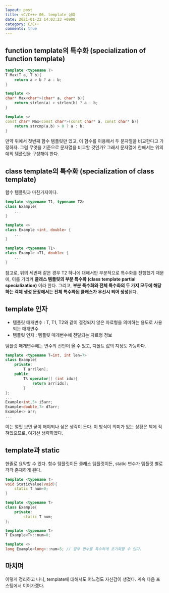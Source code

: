 ```yaml
---
layout: post
title: <C/C++> 06. template 심화
date: 2021-01-22 14:03:23 +0900
category: C/C++
comments: true
---
```

## function template의 특수화 (specialization of function template)

```cpp
template <typename T>
T Max(T a, T b){
    return a > b ? a : b;
}

template <>
char* Max<char*>(char* a, char* b){
    return strlen(a) > strlen(b) ? a : b;
}

template <>
const char* Max<const char*>(const char* a, const char* b){
    return strcmp(a,b) > 0 ? a : b;
}
```

만약 위에서 첫번째 함수 템플릿만 있고, 이 함수를 이용해서 두 문자열을 비교한다고 가정하자. 그럼 무엇을 기준으로 문자열을 비교할 것인가? 그래서 문자열에 한해서는 위의 예외 템플릿을 구성해야 한다.

## class template의 특수화 (specialization of class template)

함수 템플릿과 마찬가지이다.

```cpp
template <typename T1, typename T2>
class Example{
    ...
}

template <>
class Example <int, double> {
    ...
}

template <typename T1>
class Example <T1, double> {
    ...
}
```

참고로, 위의 세번째 같은 경우 T2 하나에 대해서만 부분적으로 특수화를 진행했기 때문에, 이를 가리켜 **클래스 템플릿의 부분 특수화 (class template partial specialization)** 이라 한다. 그리고, **부분 특수화와 전체 특수화의 두 가지 모두에 해당하는 객체 생성 문장에서는 전체 특수화된 클래스가 우선시 되어 생성**된다.

## template 인자

- 템플릿 매개변수 : T, T1, T2와 같이 결정되지 않은 자료형을 의미하는 용도로 사용되는 매개변수
- 템플릿 인자 : 템플릿 매개변수에 전달되는 자료형 정보

템플릿 매개변수에는 변수의 선언이 올 수 있고, 디폴트 값의 지정도 가능하다.

```cpp
template <typename T=int, int len=7>
class Example{
    private:
        T arr[len];
    public:
        T& operator[] (int idx){
            return arr[idx];
        }
};
...
Example<int,5> i5arr;
Example<double,7> d7arr;
Example<> arr;
...
```

이는 얼핏 보면 굳이 해야되나 싶은 생각이 든다. 이 방식이 의미가 있는 상황은 책에 적혀있으므로, 여기선 생략하겠다.

## template과 static

한줄로 요약할 수 있다. 함수 템플릿이든 클래스 템플릿이든, static 변수가 템플릿 별로 각각 존재하게 된다.

```cpp
template <typename T>
void StaticValue(void){
    static T num=0;
}

template <typename T>
class Example{
    private:
        static T num;
};

template <typename T>
T Example<T>::num=0;

template <>
long Example<long>::num=5; // 일부 변수를 특수하게 초기화할 수 있다.
```


## 마치며

이렇게 정리하고 나니, template에 대해서도 어느정도 자신감이 생겼다. 계속 다음 포스팅에서 이어가겠다.